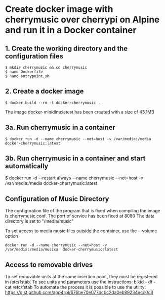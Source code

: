 # Create docker image with cherrymusic over cherrypi on Alpine and run it in a Docker container
## 1. Create the working directory and the configuration files

```
$ mkdir cherrymusic && cd cherrymusic
$ nano Dockerfile
$ nano entrypoint.sh
```
## 2. Create a docker image

``` 
$ docker build --rm -t docker-cherrymusic .
```

The image docker-minidlna:latest has been created with a size of 43.1MB

## 3a. Run cherrymusic in a container

```
$ docker run -d --name cherrymusic --net=host -v /var/media:/media docker-cherrymusic:latest
```

## 3b. Run cherrymusic in a container and start automatically


$ docker run -d --restart always --name cherrymusic --net=host -v /var/media:/media docker-cherrymusic:latest


## Configuration of Music Directory
The configuration file of the program that is fixed when compiling the image is cherrymusic.conf.
The port of service has been fixed at 8080
The data directory is set to "/media/music"

To set access to media music files outside the container, use the --volume option

```
docker run -d --name cherrymusic --net=host -v /var/media:/media/musica  docker-cherrymusic:latest
```
## Access to removable drives
To set removable units at the same insertion point, they must be registered in /etc/fstab. 
To see units and parameters use the instructions: blkid - df - cat /etc/fstab
To automate the process it is possible to use the utility: https://gist.github.com/app4rpi/676be70e0774cbc2da0eb89234ecc0c3
